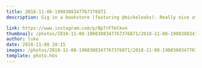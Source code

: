 ```yaml
---
title: 2018-11-08-1908308347767376871
description: Gig in a bookstore (featuring @mickeleaks). Really nice atmosphere for some live music!

link: https://www.instagram.com/p/Bp7rFTmlkvn
thumbnail: /photos/2018-11-08-1908308347767376871/2018-11-08-1908308347767376871.jpg
author: luke
date: 2018-11-08 20:15
images: /photos/2018-11-08-1908308347767376871/2018-11-08-1908308347767376871.jpg
template: photo.hbs
---
```

